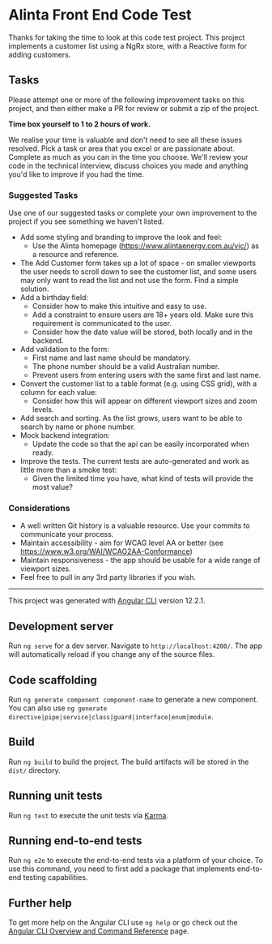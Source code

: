 # Alinta Front End Code Test

Thanks for taking the time to look at this code test project. This project implements a customer list using a NgRx store, with a Reactive form for adding customers.


## Tasks

Please attempt one or more of the following improvement tasks on this project, and then either make a PR for review or submit a zip of the project.

**Time box yourself to 1 to 2 hours of work.**

We realise your time is valuable and don't need to see all these issues resolved. Pick a task or area that you excel or are passionate about. Complete as much as you can in the time you choose. We'll review your code in the technical interview, discuss choices you made and anything you'd like to improve if you had the time.

### Suggested Tasks

Use one of our suggested tasks or complete your own improvement to the project if you see something we haven't listed.

- Add some styling and branding to improve the look and feel:
    - Use the Alinta homepage (https://www.alintaenergy.com.au/vic/) as a resource and reference.
- The Add Customer form takes up a lot of space - on smaller viewports the user needs to scroll down to see the customer list, and some users may only want to read the list and not use the form. Find a simple solution.
- Add a birthday field:
    - Consider how to make this intuitive and easy to use.
    - Add a constraint to ensure users are 18+ years old. Make sure this requirement is communicated to the user.
    - Consider how the date value will be stored, both locally and in the backend.
- Add validation to the form:
    - First name and last name should be mandatory.
    - The phone number should be a valid Australian number.
    - Prevent users from entering users with the same first and last name.
- Convert the customer list to a table format (e.g. using CSS grid), with a column for each value:
    - Consider how this will appear on different viewport sizes and zoom levels.
- Add search and sorting. As the list grows, users want to be able to search by name or phone number.
- Mock backend integration:
   - Update the code so that the api can be easily incorporated when ready.
- Improve the tests. The current tests are auto-generated and work as little more than a smoke test:
    - Given the limited time you have, what kind of tests will provide the most value?

### Considerations
- A well written Git history is a valuable resource. Use your commits to communicate your process.
- Maintain accessibility - aim for WCAG level AA or better (see https://www.w3.org/WAI/WCAG2AA-Conformance)
- Maintain responsiveness - the app should be usable for a wide range of viewport sizes.
- Feel free to pull in any 3rd party libraries if you wish.

---

This project was generated with [Angular CLI](https://github.com/angular/angular-cli) version 12.2.1.

## Development server

Run `ng serve` for a dev server. Navigate to `http://localhost:4200/`. The app will automatically reload if you change any of the source files.

## Code scaffolding

Run `ng generate component component-name` to generate a new component. You can also use `ng generate directive|pipe|service|class|guard|interface|enum|module`.

## Build

Run `ng build` to build the project. The build artifacts will be stored in the `dist/` directory.

## Running unit tests

Run `ng test` to execute the unit tests via [Karma](https://karma-runner.github.io).

## Running end-to-end tests

Run `ng e2e` to execute the end-to-end tests via a platform of your choice. To use this command, you need to first add a package that implements end-to-end testing capabilities.

## Further help

To get more help on the Angular CLI use `ng help` or go check out the [Angular CLI Overview and Command Reference](https://angular.io/cli) page.
